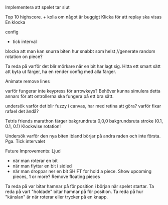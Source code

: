 
Implementera att spelet tar slut

Top 10 highscore. + kolla om något är buggigt
Klicka för att replay ska visas
En klocka

config
- tick interval

blocka att man kan snurra biten hur snabbt som helst
//generate random rotation on piece?



Ta reda på varför det blir mörkare när en bit har lagt sig.
Hitta ett smart sätt att byta ut färger, ha en render config med alla färger.

Animate remove lines

varför fungerar inte keypress för arrowkeys? Behöver kunna simulera detta annars för att ontrollerna ska fungera på ett bra sätt.

undersök varför det blir fuzzy i canvas, har med retina att göra? varför fixar rafael det ändå?

Tetris friends marathon färger
bakgrundruta 0,0,0
bakgrundsruta stroke (0.1, 0.1, 0.1)
Klockwise rotation!

Undersök varför den nya biten ibland börjar på andra raden och inte första. Pga. Tick intervalet


Future Improvements:
Ljud
- när man roterar en bit
- när man flyttar en bit i sidled
- när man droppar ner en bit
SHIFT for hold a piece.
Show upcoming pieces, 1 or more?
Remove floating pieces

Ta reda på var bitar hamnar på för position i början när spelet startar.
Ta reda på vart "holdade" bitar hamnar på för position.
Ta reda på hur "känslan" är när roterar eller trycker på en knapp.
